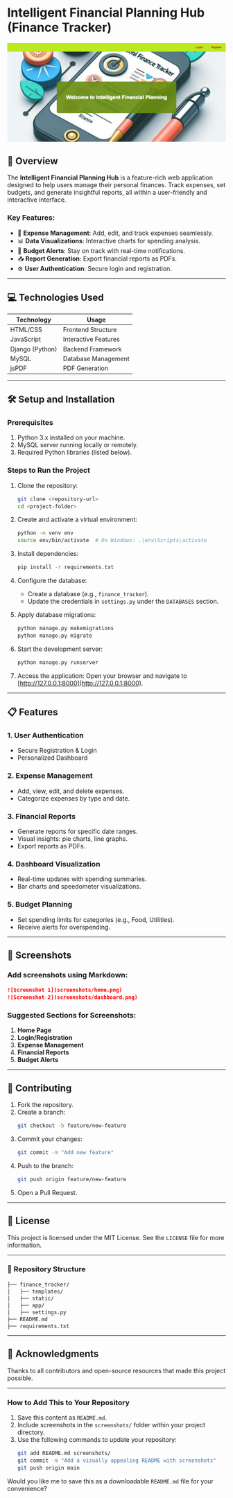 # **Intelligent Financial Planning Hub (Finance Tracker)**

![Project Banner Placeholder](screenshots/banner.png) <!-- Add your banner image -->

## 🌟 **Overview**
The **Intelligent Financial Planning Hub** is a feature-rich web application designed to help users manage their personal finances. Track expenses, set budgets, and generate insightful reports, all within a user-friendly and interactive interface.

### Key Features:
- 🧾 **Expense Management**: Add, edit, and track expenses seamlessly.
- 📊 **Data Visualizations**: Interactive charts for spending analysis.
- 🚨 **Budget Alerts**: Stay on track with real-time notifications.
- 📥 **Report Generation**: Export financial reports as PDFs.
- ⚙️ **User Authentication**: Secure login and registration.

---

## 💻 **Technologies Used**
| **Technology** | **Usage**                  |
|-----------------|---------------------------|
| HTML/CSS        | Frontend Structure        |
| JavaScript      | Interactive Features      |
| Django (Python) | Backend Framework         |
| MySQL           | Database Management       |
| jsPDF           | PDF Generation           |

---

## 🛠️ **Setup and Installation**

### Prerequisites
1. Python 3.x installed on your machine.
2. MySQL server running locally or remotely.
3. Required Python libraries (listed below).

### Steps to Run the Project
1. Clone the repository:
   ```bash
   git clone <repository-url>
   cd <project-folder>
   ```
2. Create and activate a virtual environment:
   ```bash
   python -m venv env
   source env/bin/activate  # On Windows: .\env\Scripts\activate
   ```
3. Install dependencies:
   ```bash
   pip install -r requirements.txt
   ```
4. Configure the database:
   - Create a database (e.g., `finance_tracker`).
   - Update the credentials in `settings.py` under the `DATABASES` section.

5. Apply database migrations:
   ```bash
   python manage.py makemigrations
   python manage.py migrate
   ```
6. Start the development server:
   ```bash
   python manage.py runserver
   ```
7. Access the application:
   Open your browser and navigate to [http://127.0.0.1:8000](http://127.0.0.1:8000).

---

## 📋 **Features**

### 1. **User Authentication**
   - Secure Registration & Login
   - Personalized Dashboard

### 2. **Expense Management**
   - Add, view, edit, and delete expenses.
   - Categorize expenses by type and date.

### 3. **Financial Reports**
   - Generate reports for specific date ranges.
   - Visual insights: pie charts, line graphs.
   - Export reports as PDFs.

### 4. **Dashboard Visualization**
   - Real-time updates with spending summaries.
   - Bar charts and speedometer visualizations.

### 5. **Budget Planning**
   - Set spending limits for categories (e.g., Food, Utilities).
   - Receive alerts for overspending.

---

## 📸 **Screenshots**
### Add screenshots using Markdown:
```markdown
![Screenshot 1](screenshots/home.png)
![Screenshot 2](screenshots/dashboard.png)
```
### Suggested Sections for Screenshots:
1. **Home Page**
2. **Login/Registration**
3. **Expense Management**
4. **Financial Reports**
5. **Budget Alerts**

---

## 🤝 **Contributing**
1. Fork the repository.
2. Create a branch:
   ```bash
   git checkout -b feature/new-feature
   ```
3. Commit your changes:
   ```bash
   git commit -m "Add new feature"
   ```
4. Push to the branch:
   ```bash
   git push origin feature/new-feature
   ```
5. Open a Pull Request.

---

## 📜 **License**
This project is licensed under the MIT License. See the `LICENSE` file for more information.

---

### 📂 **Repository Structure**
```plaintext
├── finance_tracker/
│   ├── templates/
│   ├── static/
│   ├── app/
│   ├── settings.py
├── README.md
├── requirements.txt
```

---

## 🌟 **Acknowledgments**
Thanks to all contributors and open-source resources that made this project possible.

---

### How to Add This to Your Repository
1. Save this content as `README.md`.
2. Include screenshots in the `screenshots/` folder within your project directory.
3. Use the following commands to update your repository:
   ```bash
   git add README.md screenshots/
   git commit -m "Add a visually appealing README with screenshots"
   git push origin main
   ```

Would you like me to save this as a downloadable `README.md` file for your convenience?